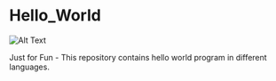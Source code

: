 # Hello_World

![Alt Text](https://media.giphy.com/media/h408T6Y5GfmXBKW62l/giphy.gif)

Just for Fun - This repository contains hello world program in different languages. 

